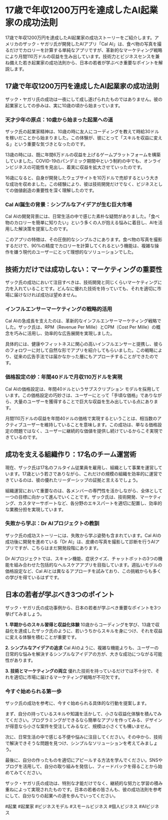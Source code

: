 # 17歳で年収1200万円を達成したAI起業家の成功法則

17歳で年収1200万円を達成したAI起業家の成功ストーリーをご紹介します。アメリカのザック・ヤガリ氏が開発したAIアプリ「Cal AI」は、食べ物の写真を撮るだけでカロリーを計算する単純なアプリですが、革新的なマーケティング戦略により月間110万ドルの収益を生み出しています。技術力とビジネスセンスを兼ね備えた若き起業家の成功法則から、日本の若者が学ぶべき重要なポイントを解説します。

## 17歳で年収1200万円を達成したAI起業家の成功法則

ザック・ヤガリ氏の成功は一夜にして成し遂げられたものではありません。彼の起業家としての歩みは、実に10歳の頃から始まっています。

### 天才少年の原点：10歳から始まった起業への道

ザック氏の起業家精神は、10歳の時に友人にコーディングを教えて時給30ドルを稼いだことから始まりました。この体験が、彼にとって「スキルを収益に変える」という重要な気づきとなったのです。

13歳の時には、既に年間6万ドルの収益を上げるゲームプラットフォームを構築していました。COVID-19のパンデミック期間中という制約の中でも、オンラインビジネスの可能性を見出し、着実に収益を拡大させていったのです。

16歳になると、自身が開発したウェブサイトを10万ドルで売却するという大きな成功を収めました。この経験により、彼は技術開発だけでなく、ビジネスとしての価値創造の重要性を深く理解したのです。

### Cal AI誕生の背景：シンプルなアイデアが生む巨大市場

Cal AIの開発背景には、日常生活の中で感じた素朴な疑問がありました。「食べ物のカロリーを簡単に知りたい」という多くの人が抱える悩みに着目し、AIを活用した解決策を提案したのです。

このアプリの特徴は、その圧倒的なシンプルさにあります。食べ物の写真を撮影するだけで、90%の精度でカロリーを計算してくれるという機能は、複雑な操作を嫌う現代のユーザーにとって理想的なソリューションでした。

## 技術力だけでは成功しない：マーケティングの重要性

ザック氏の成功において注目すべきは、技術開発と同じくらいマーケティングに力を入れていることです。どんなに優れた技術を持っていても、それを適切に市場に届けなければ成功は望めません。

### インフルエンサーマーケティングの戦略的活用

Cal AIの急成長を支えたのは、革新的なインフルエンサーマーケティング戦略でした。ザック氏は、RPM（Revenue Per Mille）とCPM（Cost Per Mille）の概念を巧みに活用し、効率的な広告展開を実現しました。

具体的には、健康やフィットネスに関心の高いインフルエンサーと提携し、彼らのフォロワーに対して自然な形でアプリを紹介してもらいました。この戦略により、従来の広告手法では届かなかった層にもアプローチすることができたのです。

### 価格設定の妙：年間40ドルで月収110万ドルを実現

Cal AIの価格設定は、年間40ドルというサブスクリプション モデルを採用しています。この価格設定の巧妙さは、ユーザーにとって「手頃な価格」でありながら、大量のユーザーを獲得することで巨大な収益を生み出している点にあります。

月間110万ドルの収益を年間40ドルの価格で実現するということは、相当数のアクティブユーザーを維持していることを意味します。この成功は、単なる価格設定の問題ではなく、ユーザーに継続的な価値を提供し続けているからこそ実現できているのです。

## 成功を支える組織作り：17名のチーム運営術

現在、ザック氏は17名のフルタイム従業員を雇用し、組織として事業を運営しています。17歳という若さでありながら、これだけの規模の組織を効率的に運営できているのは、彼の優れたリーダーシップの証拠と言えるでしょう。

組織運営において重要なのは、各メンバーの専門性を活かしながら、全体として一つの目標に向かって進んでいくことです。ザック氏は、技術開発、マーケティング、カスタマーサポートなど、各分野のエキスパートを適切に配置し、効率的な業務分担を実現しています。

### 失敗から学ぶ：Dr AIプロジェクトの教訓

ザック氏の成功ストーリーには、失敗から学ぶ姿勢も含まれています。Cal AIの成功後に開発を進めている「Dr AI」は、皮膚の写真を撮影して診断を行うAIアプリですが、こちらはまだ開発段階にあります。

Dr AIプロジェクトでは、スキャン機能、症状クイズ、チャットボットの3つの機能を組み合わせた包括的なヘルスケアアプリを目指しています。週払いモデルの価格設定など、Cal AIとは異なるアプローチを試みており、この挑戦からも多くの学びを得ているはずです。

## 日本の若者が学ぶべき3つのポイント

ザック・ヤガリ氏の成功事例から、日本の若者が学ぶべき重要なポイントを3つ挙げてみましょう。

**1. 早期からのスキル習得と収益化体験**
10歳からコーディングを学び、13歳で収益化を達成したザック氏のように、若いうちからスキルを身につけ、それを収益に変える体験を積むことが重要です。

**2. シンプルなアイデアの追求**
Cal AIのように、複雑な機能よりも、ユーザーの日常的な悩みを解決するシンプルなアイデアの方が、大きな成功につながる可能性があります。

**3. 技術とマーケティングの両立**
優れた技術を持っているだけでは不十分で、それを適切に市場に届けるマーケティング戦略が不可欠です。

### 今すぐ始められる第一歩

ザック氏の成功を参考に、今すぐ始められる具体的な行動を提案します。

まず、自分の持っているスキルや知識を活かして、小さな収益化体験を積んでみてください。プログラミングができるなら簡単なアプリを作ってみる、デザインが得意なら小さな案件を受注してみるなど、規模は小さくても構いません。

次に、日常生活の中で感じる不便や悩みに注目してください。その中から、技術で解決できそうな問題を見つけ、シンプルなソリューションを考えてみましょう。

最後に、自分の作ったものを適切にアピールする方法を学んでください。SNSやブログを活用して、自分の取り組みを発信し、フィードバックを得ることから始めてみてください。

ザック・ヤガリ氏の成功は、特別な才能だけでなく、継続的な努力と学習の積み重ねによって実現されたものです。日本の若者の皆さんも、彼の成功法則を参考にして、自分なりの起業への道を歩んでいってください。

#起業 #起業家 #ビジネスモデル #スモールビジネス #個人ビジネス #AIビジネス 